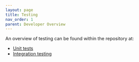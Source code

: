 ```yaml
---
layout: page
title: Testing
nav_order: 1
parent: Developer Overview
---
```

An overview of testing can be found within the repository at:
* [Unit tests](https://github.com/NVIDIA/spark-rapids/tree/branch-0.3/tests)
* [Integration testing](https://github.com/NVIDIA/spark-rapids/tree/branch-0.3/integration_tests)
